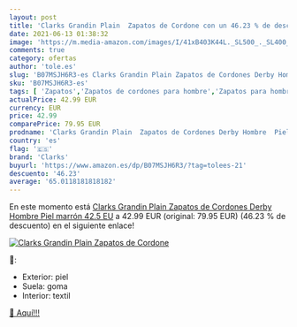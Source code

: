 ```yaml
---
layout: post
title: 'Clarks Grandin Plain  Zapatos de Cordone con un 46.23 % de descuento'
date: 2021-06-13 01:38:32
image: 'https://m.media-amazon.com/images/I/41xB403K44L._SL500_._SL400_.jpg'
comments: true
category: ofertas
author: 'tole.es'
slug: 'B07MSJH6R3-es Clarks Grandin Plain Zapatos de Cordones Derby Hombre Piel...'
sku: 'B07MSJH6R3-es'
tags: [ 'Zapatos','Zapatos de cordones para hombre','Zapatos para hombre','Zapatos y complementos','clarks','zapatos', ]
actualPrice: 42.99 EUR
currency: EUR
price: 42.99
comparePrice: 79.95 EUR
prodname: 'Clarks Grandin Plain  Zapatos de Cordones Derby Hombre  Piel marrón  42.5 EU'
country: 'es'
flag: '🇪🇸'
brand: 'Clarks'
buyurl: 'https://www.amazon.es/dp/B07MSJH6R3/?tag=tolees-21'
descuento: '46.23'
average: '65.0118181818182'
---
```


En este momento está [Clarks Grandin Plain  Zapatos de Cordones Derby Hombre  Piel marrón  42.5 EU](https://www.amazon.es/dp/B07MSJH6R3/?tag=tolees-21) a 42.99 EUR (original: 79.95 EUR) (46.23 %  de descuento) en el siguiente enlace!

[![Clarks Grandin Plain  Zapatos de Cordone](https://m.media-amazon.com/images/I/41xB403K44L._SL500_._SL400_.jpg)](https://www.amazon.es/dp/B07MSJH6R3/?tag=tolees-21)

🔎:

- Exterior: piel
- Suela: goma
- Interior: textil

[🛒 Aquí!!!](https://www.amazon.es/dp/B07MSJH6R3/?tag=tolees-21)
